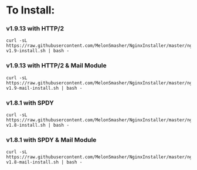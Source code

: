 # To Install:

### v1.9.13 with HTTP/2

```shell
curl -sL https://raw.githubusercontent.com/MelonSmasher/NginxInstaller/master/nginx-v1.9-install.sh | bash -
```

### v1.9.13 with HTTP/2 & Mail Module

```shell
curl -sL https://raw.githubusercontent.com/MelonSmasher/NginxInstaller/master/nginx-v1.9-mail-install.sh | bash -
```

### v1.8.1 with SPDY

```shell
curl -sL https://raw.githubusercontent.com/MelonSmasher/NginxInstaller/master/nginx-v1.8-install.sh | bash -
```

### v1.8.1 with SPDY & Mail Module

```shell
curl -sL https://raw.githubusercontent.com/MelonSmasher/NginxInstaller/master/nginx-v1.8-mail-install.sh | bash -
```
